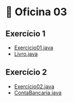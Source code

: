 # 💾 Oficina 03

## Exercício 1

* [Exercicio01.java](CursoJava/src/oficina03/Exercicio01.java)
* [Livro.java](CursoJava/src/oficina03/Livro.java)

## Exercício 2

* [Exercício02.java](CursoJava/src/oficina03/Exercicio02.java)
* [ContaBancaria.java](CursoJava/src/oficina03/ContaBancaria.java)
